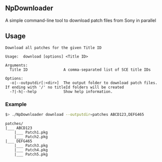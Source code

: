 NpDownloader
---
A simple command-line tool to download patch files from Sony in parallel

## Usage
```
Download all patches for the given Title ID

Usage:  download [options] <Title ID>

Arguments:
  Title ID                A comma-separated list of SCE title IDs

Options:
  -o|--outputdir[:<dir>]  The output folder to download patch files. If ending with '/' no titleId folders will be created
  -?|-h|--help            Show help information.
```

### Example
```bash
$> ./NpDownloader download --outputdir=patches ABCD123,DEFG465
```
```
patches/
|___ ABCD123
    |___ Patch1.pkg
    |___ Patch2.pkg
|___ DEFG465
    |___ Patch3.pkg
    |___ Patch4.pkg
    |___ Patch5.pkg
```